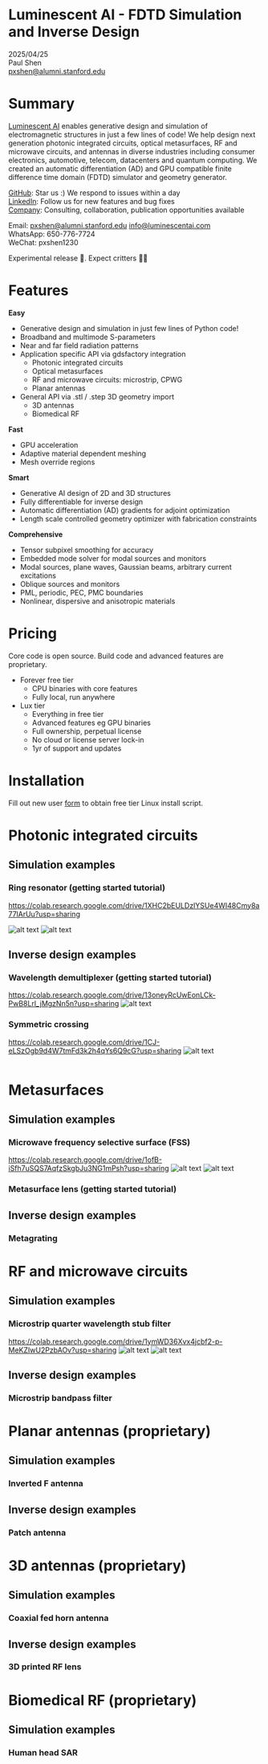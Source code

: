 # Luminescent AI - FDTD Simulation and Inverse Design

2025/04/25  
Paul Shen  
<pxshen@alumni.stanford.edu>  

# Summary

[Luminescent AI](https://luminescentai.com/) enables generative design and simulation of electromagnetic structures  in just a few lines of code! We help design next generation photonic integrated circuits, optical metasurfaces, RF and microwave circuits, and antennas in diverse industries including consumer electronics, automotive, telecom, datacenters and quantum computing. We created an automatic differentiation (AD) and GPU compatible finite difference time domain (FDTD) simulator and geometry generator.


[GitHub](https://github.com/paulxshen/Luminescent.jl): Star us :) We respond to issues within a day  
[LinkedIn](https://www.linkedin.com/company/luminescent-ai/about): Follow us for new features and bug fixes  
[Company](luminescentai.com): Consulting, collaboration, publication opportunities available  

Email: pxshen@alumni.stanford.edu info@luminescentai.com   
WhatsApp: 650-776-7724  
WeChat: pxshen1230  

Experimental release 🥼. Expect critters  🐛🐞

# Features
 
**Easy**
- Generative design and simulation in just few lines of Python code!
- Broadband and multimode S-parameters 
- Near and far field radiation patterns
- Application specific API via gdsfactory integration
    - Photonic integrated circuits 
    - Optical metasurfaces
    - RF and microwave circuits: microstrip, CPWG
    - Planar antennas
- General API via .stl / .step  3D geometry import
    - 3D antennas
    - Biomedical RF

**Fast**
- GPU acceleration
- Adaptive material dependent meshing 
- Mesh override regions

**Smart**
- Generative AI design of 2D and 3D structures
- Fully differentiable for inverse design
- Automatic differentiation (AD) gradients for adjoint optimization
- Length scale controlled geometry optimizer with fabrication constraints  

**Comprehensive**
- Tensor subpixel smoothing for accuracy
- Embedded mode solver for modal sources and monitors
- Modal sources, plane waves, Gaussian beams, arbitrary current excitations
- Oblique sources and monitors
- PML, periodic, PEC, PMC boundaries
- Nonlinear, dispersive and anisotropic materials

# Pricing
Core code is open source. Build code and advanced features are proprietary. 
- Forever free tier
    - CPU binaries with core features
    - Fully local, run anywhere
- Lux tier
    - Everything in free tier
    - Advanced features eg GPU binaries
    - Full ownership, perpetual license
    - No cloud or license server lock-in 
    - 1yr of support and updates

# Installation
Fill out new user [form](https://forms.gle/fP9wAkdJinT8t66w8) to obtain free tier Linux install script.

# Photonic integrated circuits
## Simulation examples
### Ring resonator (getting started tutorial)

https://colab.research.google.com/drive/1XHC2bEULDzIYSUe4WI48Cmy8a77lArUu?usp=sharing

![alt text](sim.gif)
![alt text](Figure_1-1.png)

## Inverse design examples
### Wavelength demultiplexer (getting started tutorial)
https://colab.research.google.com/drive/13oneyRcUwEonLCk-PwB8Lrl_jMgzNn5n?usp=sharing
![alt text](sim-9.gif)

<!-- ### Splitter
https://colab.research.google.com/drive/1Awtw9slUD9TKu1Zezg9RlarJ1z5aRB0L?usp=sharing
![alt text](sim-6.gif) -->

### Symmetric crossing
https://colab.research.google.com/drive/1CJ-eLSzOgb9d4W7tmFd3k2h4qYs6Q9cG?usp=sharing
![alt text](sim-1.gif)
```python
```

# Metasurfaces
## Simulation examples
### Microwave frequency selective surface (FSS)
https://colab.research.google.com/drive/1ofB-iSfh7uSQS7AqfzSkgbJu3NG1mPsh?usp=sharing
![alt text](sim-7.gif)
![alt text](image-10.png)
### Metasurface lens (getting started tutorial)
## Inverse design examples
### Metagrating

# RF and microwave circuits
## Simulation examples
### Microstrip quarter wavelength stub filter
https://colab.research.google.com/drive/1ymWD36Xvx4jcbf2-p-MeKZIwU2PzbAOv?usp=sharing
![alt text](sim-8.gif)
![alt text](image-8.png)
## Inverse design examples
### Microstrip bandpass filter

# Planar antennas (proprietary)
## Simulation examples
### Inverted F antenna
## Inverse design examples
### Patch antenna

# 3D antennas (proprietary)
## Simulation examples
### Coaxial fed horn antenna
## Inverse design examples
### 3D printed RF lens

# Biomedical RF (proprietary)
## Simulation examples
### Human head SAR 